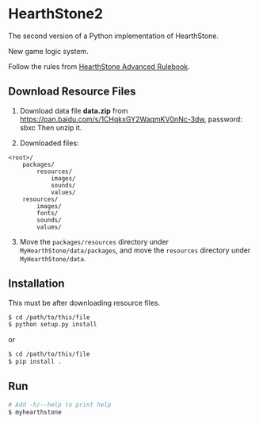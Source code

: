 # HearthStone2

The second version of a Python implementation of HearthStone.

New game logic system.

Follow the rules from [HearthStone Advanced Rulebook](http://hearthstone.gamepedia.com/Advanced_rulebook).

## Download Resource Files

1. Download data file **data.zip** from <https://pan.baidu.com/s/1CHqkxGY2WaqmKV0nNc-3dw>, password: sbxc
    Then unzip it.

2. Downloaded files:
```
<root>/
    packages/
        resources/
            images/
            sounds/
            values/
    resources/
        images/
        fonts/
        sounds/
        values/
```

3. Move the `packages/resources` directory under `MyHearthStone/data/packages`,
    and move the `resources` directory under `MyHearthStone/data`.

## Installation

This must be after downloading resource files.

```bash
$ cd /path/to/this/file
$ python setup.py install
```
or
```bash
$ cd /path/to/this/file
$ pip install .
```

## Run

```bash
# Add -h/--help to print help
$ myhearthstone
```
